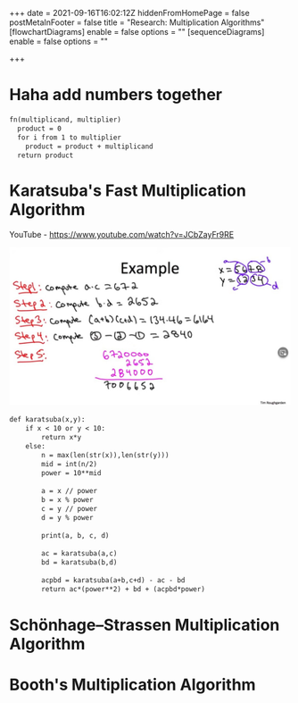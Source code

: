 +++
date = 2021-09-16T16:02:12Z
hiddenFromHomePage = false
postMetaInFooter = false
title = "Research: Multiplication Algorithms"
[flowchartDiagrams]
enable = false
options = ""
[sequenceDiagrams]
enable = false
options = ""

+++
# Haha add numbers together

    fn(multiplicand, multiplier)
      product = 0
      for i from 1 to multiplier
        product = product + multiplicand
      return product

# Karatsuba's Fast Multiplication Algorithm

YouTube - https://www.youtube.com/watch?v=JCbZayFr9RE

![](/uploads/20210917-snipaste_2021-09-18_01-48-25.jpg)

```python3
def karatsuba(x,y):
    if x < 10 or y < 10:
        return x*y
    else:
        n = max(len(str(x)),len(str(y)))
        mid = int(n/2) 
        power = 10**mid

        a = x // power
        b = x % power
        c = y // power
        d = y % power

        print(a, b, c, d)

        ac = karatsuba(a,c)
        bd = karatsuba(b,d)

        acpbd = karatsuba(a+b,c+d) - ac - bd
        return ac*(power**2) + bd + (acpbd*power)
```

# Schönhage–Strassen Multiplication Algorithm

# Booth's Multiplication Algorithm